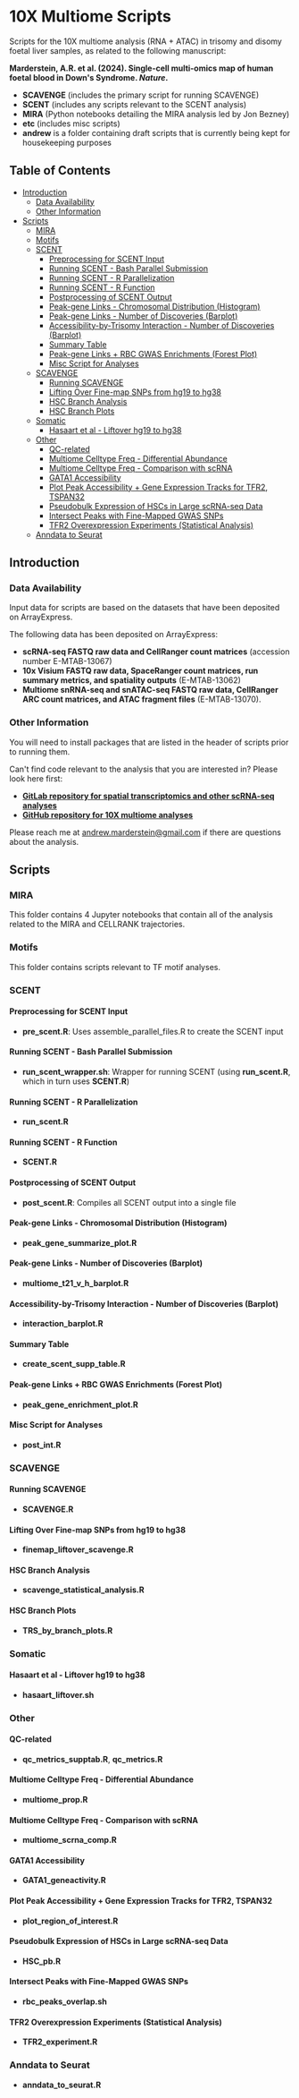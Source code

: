 # 10X Multiome Scripts

Scripts for the 10X multiome analysis (RNA + ATAC) in trisomy and disomy foetal liver samples, as related to the following manuscript:

**Marderstein, A.R. et al. (2024). Single-cell multi-omics map of human foetal blood in Down's Syndrome. _Nature_.**

- **SCAVENGE** (includes the primary script for running SCAVENGE)
- **SCENT** (includes any scripts relevant to the SCENT analysis)
- **MIRA** (Python notebooks detailing the MIRA analysis led by Jon Bezney)
- **etc** (includes misc scripts)
- **andrew** is a folder containing draft scripts that is currently being kept for housekeeping purposes

## Table of Contents
- [Introduction](#introduction)
  - [Data Availability](#data-availability)
  - [Other Information](#other-information)
- [Scripts](#scripts)
  - [MIRA](#mira)
  - [Motifs](#motifs)
  - [SCENT](#scent)
    - [Preprocessing for SCENT Input](#preprocessing-for-scent-input)
    - [Running SCENT - Bash Parallel Submission](#running-scent---bash-parallel-submission)
    - [Running SCENT - R Parallelization](#running-scent---r-parallelization)
    - [Running SCENT - R Function](#running-scent---r-function)
    - [Postprocessing of SCENT Output](#postprocessing-of-scent-output)
    - [Peak-gene Links - Chromosomal Distribution (Histogram)](#peak-gene-links---chromosomal-distribution-histogram)
    - [Peak-gene Links - Number of Discoveries (Barplot)](#peak-gene-links---number-of-discoveries-barplot)
    - [Accessibility-by-Trisomy Interaction - Number of Discoveries (Barplot)](#accessibility-by-trisomy-interaction---number-of-discoveries-barplot)
    - [Summary Table](#summary-table)
    - [Peak-gene Links + RBC GWAS Enrichments (Forest Plot)](#peak-gene-links--rbc-gwas-enrichments-forest-plot)
    - [Misc Script for Analyses](#misc-script-for-analyses)
  - [SCAVENGE](#scavenge)
    - [Running SCAVENGE](#running-scavenge)
    - [Lifting Over Fine-map SNPs from hg19 to hg38](#lifting-over-fine-map-snps-from-hg19-to-hg38)
    - [HSC Branch Analysis](#hsc-branch-analysis)
    - [HSC Branch Plots](#hsc-branch-plots)
  - [Somatic](#somatic)
    - [Hasaart et al - Liftover hg19 to hg38](#hasaart-et-al---liftover-hg19-to-hg38)
  - [Other](#other)
    - [QC-related](#qc-related)
    - [Multiome Celltype Freq - Differential Abundance](#multiome-celltype-freq---differential-abundance)
    - [Multiome Celltype Freq - Comparison with scRNA](#multiome-celltype-freq---comparison-with-scrna)
    - [GATA1 Accessibility](#gata1-accessibility)
    - [Plot Peak Accessibility + Gene Expression Tracks for TFR2, TSPAN32](#plot-peak-accessibility--gene-expression-tracks-for-tfr2-tspan32)
    - [Pseudobulk Expression of HSCs in Large scRNA-seq Data](#pseudobulk-expression-of-hscs-in-large-scrna-seq-data)
    - [Intersect Peaks with Fine-Mapped GWAS SNPs](#intersect-peaks-with-fine-mapped-gwas-snps)
    - [TFR2 Overexpression Experiments (Statistical Analysis)](#tfr2-overexpression-experiments-statistical-analysis)
  - [Anndata to Seurat](#anndata-to-seurat)

## Introduction

### Data Availability

Input data for scripts are based on the datasets that have been deposited on ArrayExpress.

The following data has been deposited on ArrayExpress: 
- **scRNA-seq FASTQ raw data and CellRanger count matrices** (accession number E-MTAB-13067)
- **10x Visium FASTQ raw data, SpaceRanger count matrices, run summary metrics, and spatiality outputs** (E-MTAB-13062)
- **Multiome snRNA-seq and snATAC-seq FASTQ raw data, CellRanger ARC count matrices, and ATAC fragment files** (E-MTAB-13070). 

### Other Information
You will need to install packages that are listed in the header of scripts prior to running them.

Can't find code relevant to the analysis that you are interested in? Please look here first:
- **[GitLab repository for spatial transcriptomics and other scRNA-seq analyses](https://gitlab.com/cvejic-group/downsyndrome/)**
- **[GitHub repository for 10X multiome analyses](https://github.com/drewmard/t21_multiome)**

Please reach me at andrew.marderstein@gmail.com if there are questions about the analysis.

## Scripts

### MIRA

This folder contains 4 Jupyter notebooks that contain all of the analysis related to the MIRA and CELLRANK trajectories.

### Motifs

This folder contains scripts relevant to TF motif analyses.

### SCENT

#### Preprocessing for SCENT Input
- **pre_scent.R**: Uses assemble_parallel_files.R to create the SCENT input

#### Running SCENT - Bash Parallel Submission
- **run_scent_wrapper.sh**: Wrapper for running SCENT (using **run_scent.R**, which in turn uses **SCENT.R**)

#### Running SCENT - R Parallelization
- **run_scent.R**

#### Running SCENT - R Function
- **SCENT.R**

#### Postprocessing of SCENT Output
- **post_scent.R**: Compiles all SCENT output into a single file

#### Peak-gene Links - Chromosomal Distribution (Histogram)
- **peak_gene_summarize_plot.R**

#### Peak-gene Links - Number of Discoveries (Barplot)
- **multiome_t21_v_h_barplot.R**

#### Accessibility-by-Trisomy Interaction - Number of Discoveries (Barplot)
- **interaction_barplot.R**

#### Summary Table
- **create_scent_supp_table.R**

#### Peak-gene Links + RBC GWAS Enrichments (Forest Plot)
- **peak_gene_enrichment_plot.R**

#### Misc Script for Analyses
- **post_int.R**

### SCAVENGE

#### Running SCAVENGE
- **SCAVENGE.R**

#### Lifting Over Fine-map SNPs from hg19 to hg38
- **finemap_liftover_scavenge.R**

#### HSC Branch Analysis
- **scavenge_statistical_analysis.R**

#### HSC Branch Plots
- **TRS_by_branch_plots.R**

### Somatic

#### Hasaart et al - Liftover hg19 to hg38
- **hasaart_liftover.sh**

### Other

#### QC-related
- **qc_metrics_supptab.R**, **qc_metrics.R**

#### Multiome Celltype Freq - Differential Abundance
- **multiome_prop.R**

#### Multiome Celltype Freq - Comparison with scRNA
- **multiome_scrna_comp.R**

#### GATA1 Accessibility
- **GATA1_geneactivity.R**

#### Plot Peak Accessibility + Gene Expression Tracks for TFR2, TSPAN32
- **plot_region_of_interest.R**

#### Pseudobulk Expression of HSCs in Large scRNA-seq Data
- **HSC_pb.R**

#### Intersect Peaks with Fine-Mapped GWAS SNPs
- **rbc_peaks_overlap.sh**

#### TFR2 Overexpression Experiments (Statistical Analysis)
- **TFR2_experiment.R**

### Anndata to Seurat
- **anndata_to_seurat.R**
